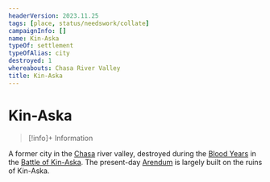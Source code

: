 ```yaml
---
headerVersion: 2023.11.25
tags: [place, status/needswork/collate]
campaignInfo: []
name: Kin-Aska
typeOf: settlement
typeOfAlias: city
destroyed: 1
whereabouts: Chasa River Valley
title: Kin-Aska
---
```

# Kin-Aska
>[!info]+ Information
> 
> 
>> 

A former city in the [Chasa](<../../../chasa-nahadi-watershed/rivers/chasa.md>) river valley, destroyed during the [Blood Years](<../../../../events/1500s/blood-years.md>) in the [Battle of Kin-Aska](<../../../../events/1500s/battle-of-kin-aska.md>). The present-day [Arendum](<./arendum.md>) is largely built on the ruins of Kin-Aska.



